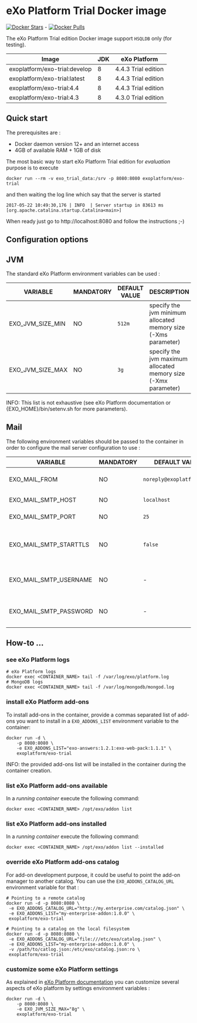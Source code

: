 # eXo Platform Trial Docker image
[![Docker Stars](https://img.shields.io/docker/stars/exoplatform/exo-trial.svg)]() - [![Docker Pulls](https://img.shields.io/docker/pulls/exoplatform/exo-trial.svg)]()

The eXo Platform Trial edition Docker image support `HSQLDB` only (for testing).

|    Image                        |  JDK  |   eXo Platform           
|---------------------------------|-------|--------------------------
|exoplatform/exo-trial:develop    |   8   | 4.4.3 Trial edition      
|exoplatform/exo-trial:latest     |   8   | 4.4.3 Trial edition      
|exoplatform/exo-trial:4.4        |   8   | 4.4.3 Trial edition      
|exoplatform/exo-trial:4.3        |   8   | 4.3.0 Trial edition      

## Quick start

The prerequisites are :
* Docker daemon version 12+ and an internet access
* 4GB of available RAM + 1GB of disk


The most basic way to start eXo Platform Trial edition for *evaluation* purpose is to execute
```
docker run --rm -v exo_trial_data:/srv -p 8080:8080 exoplatform/exo-trial
```
and then waiting the log line which say that the server is started
```
2017-05-22 10:49:30,176 | INFO  | Server startup in 83613 ms [org.apache.catalina.startup.Catalina<main>]
```
When ready just go to http://localhost:8080 and follow the instructions ;-)

## Configuration options

## JVM

The standard eXo Platform environment variables can be used :

|    VARIABLE              |  MANDATORY  |   DEFAULT VALUE          |  DESCRIPTION
|--------------------------|-------------|--------------------------|----------------
| EXO_JVM_SIZE_MIN | NO | `512m` | specify the jvm minimum allocated memory size (-Xms parameter)
| EXO_JVM_SIZE_MAX | NO | `3g` | specify the jvm maximum allocated memory size (-Xmx parameter)

INFO: This list is not exhaustive (see eXo Platform documentation or {EXO_HOME}/bin/setenv.sh for more parameters).

## Mail

The following environment variables should be passed to the container in order to configure the mail server configuration to use :

|    VARIABLE              |  MANDATORY  |   DEFAULT VALUE          |  DESCRIPTION
|--------------------------|-------------|--------------------------|----------------
| EXO_MAIL_FROM | NO | `noreply@exoplatform.com` | "from" field of emails sent by eXo platform
| EXO_MAIL_SMTP_HOST | NO | `localhost` | SMTP Server hostname
| EXO_MAIL_SMTP_PORT | NO | `25` | SMTP Server port
| EXO_MAIL_SMTP_STARTTLS | NO | `false` | true to enable the secure (TLS) SMTP. See RFC 3207.
| EXO_MAIL_SMTP_USERNAME | NO | - | authentication username for smtp server (if needed)
| EXO_MAIL_SMTP_PASSWORD | NO | - | authentication password for smtp server (if needed)

## How-to ...

### see eXo Platform logs

```
# eXo Platform logs
docker exec <CONTAINER_NAME> tail -f /var/log/exo/platform.log
# MongoDB logs
docker exec <CONTAINER_NAME> tail -f /var/log/mongodb/mongod.log
```

### install eXo Platform add-ons

To install add-ons in the container, provide a commas separated list of add-ons you want to install in a `EXO_ADDONS_LIST` environment variable to the container:

```
docker run -d \
    -p 8080:8080 \
    -e EXO_ADDONS_LIST="exo-answers:1.2.1:exo-web-pack:1.1.1" \
    exoplatform/exo-trial
```

INFO: the provided add-ons list will be installed in the container during the container creation.


### list eXo Platform add-ons available

In a *running container* execute the following command:

```
docker exec <CONTAINER_NAME> /opt/exo/addon list
```

### list eXo Platform add-ons installed

In a *running container* execute the following command:

```
docker exec <CONTAINER_NAME> /opt/exo/addon list --installed
```

### override eXo Platform add-ons catalog

For add-on development purpose, it could be useful to point the add-on manager to another catalog.
You can use the ``EXO_ADDONS_CATALOG_URL`` environment variable for that :

```
# Pointing to a remote catalog
docker run -d -p 8080:8080 \
 -e EXO_ADDONS_CATALOG_URL="http://my.enterprise.com/catalog.json" \
 -e EXO_ADDONS_LIST="my-enterprise-addon:1.0.0" \
 exoplatform/exo-trial

# Pointing to a catalog on the local filesystem
docker run -d -p 8080:8080 \
 -e EXO_ADDONS_CATALOG_URL="file:///etc/exo/catalog.json" \
 -e EXO_ADDONS_LIST="my-enterprise-addon:1.0.0" \
 -v /path/to/catlog.json:/etc/exo/catalog.json:ro \
 exoplatform/exo-trial
```

### customize some eXo Platform settings

As explained in [eXo Platform documentation](https://www.exoplatform.com/docs/PLF44/PLFAdminGuide.InstallationAndStartup.CustomizingEnvironmentVariables.html) you can customize several aspects of eXo platform by settings environment variables :

```
docker run -d \
    -p 8080:8080 \
    -e EXO_JVM_SIZE_MAX="8g" \
    exoplatform/exo-trial
```
